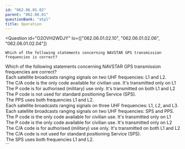 ```yaml
---
id: "062.06.01.02"
parent: "062.06.01"
questionBank: "atpl"
title: Operation
---
```


<Question
id="O2OVH2WDJY"
lo={["062.06.01.02.10", "062.06.01.02.06", "062.06.01.02.04"]}

>   <Text variant="oneCorrect">

    Which of the following statements concerning NAVSTAR GPS transmission
    frequencies is correct?

  </Text>
  <Text variant="multipleCorrect" select={5}>
    Which of the following statements concerning NAVSTAR GPS transmission
    frequencies are correct?
  </Text>
  <Option correct>
    Each satellite broadcasts ranging signals on two UHF frequencies: L1 and L2.
  </Option>
  <Option correct>
    The C/A code is the only code available for civilian use. It's transmitted
    only on L1
  </Option>
  <Option correct>
    The P code is for authorised (military) use only. It's transmitted on both
    L1 and L2
  </Option>
  <Option correct>
    The P code is not used for standard positioning Service (SPS).
  </Option>
  <Option correct>The PPS uses both frequencies L1 and L2.</Option>
  <Option why="There are only two frequencies L1 and L2">
    Each satellite broadcasts ranging signals on three UHF frequencies: L1, L2,
    and L3.
  </Option>
  <Option why="The two frequencies are L1 and L2">
    Each satellite broadcasts ranging signals on two UHF frequencies: SPS and
    PPS.
  </Option>
  <Option why="P code stands for Precision code. Only the C/A (Coarse acquisition) code is available for civilian use.">
    The P code is the only code available for civilian use. It's transmitted
    only on L1
  </Option>
  <Option why="P code stands for Precision code. Only the C/A (Coarse acquisition) code is available for civilian use.">
    The P code is the only code available for civilian use. It's transmitted
    only on L2
  </Option>
  <Option why="The C/A (Coarse acquisition) code is available for civilian use.">
    The C/A code is for authorised (military) use only. It's transmitted on both
    L1 and L2
  </Option>
  <Option why="The C/A (Coarse acquisition) is the only code used in SPS.">
    The C/A code is not used for standard positioning Service (SPS).
  </Option>
  <Option why="The standard precision service only uses de C/A code which is only available on the L1 frequency.">
    The SPS uses both frequencies L1 and L2.
  </Option>
</Question>
```
